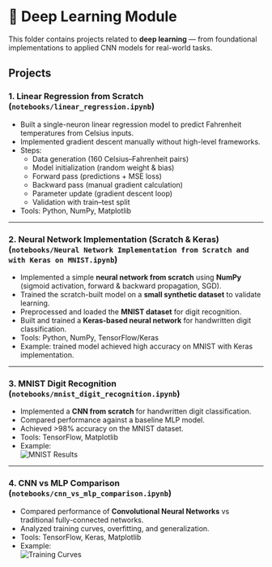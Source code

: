 # 🤖 Deep Learning Module

This folder contains projects related to **deep learning** — from foundational implementations to applied CNN models for real-world tasks.

## Projects

### 1. **Linear Regression from Scratch** (`notebooks/linear_regression.ipynb`)  
   - Built a single-neuron linear regression model to predict Fahrenheit temperatures from Celsius inputs.  
   - Implemented gradient descent manually without high-level frameworks.  
   - Steps:
     - Data generation (160 Celsius–Fahrenheit pairs)  
     - Model initialization (random weight & bias)  
     - Forward pass (predictions + MSE loss)  
     - Backward pass (manual gradient calculation)  
     - Parameter update (gradient descent loop)  
     - Validation with train–test split  
   - Tools: Python, NumPy, Matplotlib  

---

### 2. **Neural Network Implementation (Scratch & Keras)** (`notebooks/Neural Network Implementation from Scratch and with Keras on MNIST.ipynb`)  
   - Implemented a simple **neural network from scratch** using **NumPy** (sigmoid activation, forward & backward propagation, SGD).  
   - Trained the scratch-built model on a **small synthetic dataset** to validate learning.  
   - Preprocessed and loaded the **MNIST dataset** for digit recognition.  
   - Built and trained a **Keras-based neural network** for handwritten digit classification.  
   - Tools: Python, NumPy, TensorFlow/Keras  
   - Example: trained model achieved high accuracy on MNIST with Keras implementation.

---

### 3. **MNIST Digit Recognition** (`notebooks/mnist_digit_recognition.ipynb`)  
   - Implemented a **CNN from scratch** for handwritten digit classification.  
   - Compared performance against a baseline MLP model.  
   - Achieved >98% accuracy on the MNIST dataset.  
   - Tools: TensorFlow, Matplotlib  
   - Example:  
     ![MNIST Results](images/mnist_results.png)  

---

### 4. **CNN vs MLP Comparison** (`notebooks/cnn_vs_mlp_comparison.ipynb`)  
   - Compared performance of **Convolutional Neural Networks** vs traditional fully-connected networks.  
   - Analyzed training curves, overfitting, and generalization.  
   - Tools: TensorFlow, Keras, Matplotlib  
   - Example:  
     ![Training Curves](images/training_curves.png)  
